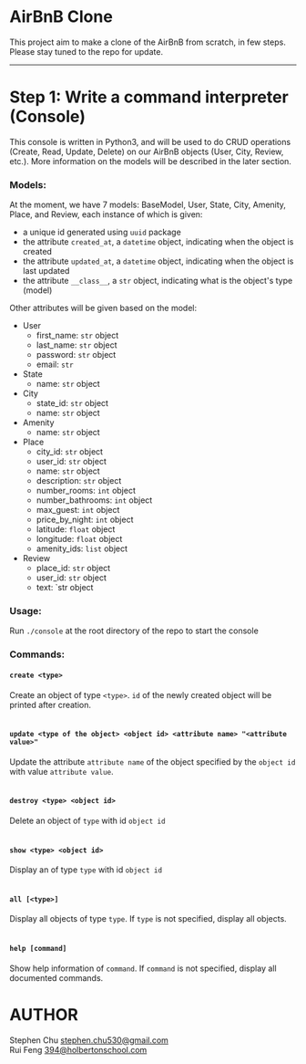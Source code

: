 # AirBnB Clone
This project aim to make a clone of the AirBnB from scratch, in few steps. Please stay tuned to the repo for update.<hr/>

# Step 1: Write a command interpreter (Console)
This console is written in Python3, and will be used to do CRUD operations (Create, Read, Update, Delete) on our AirBnB objects (User, City, Review, etc.). More information on the models will be described in the later section.<br/>

### Models:<br/>
At the moment, we have 7 models: BaseModel, User, State, City, Amenity, Place, and Review, each instance of which is given:
* a unique id generated using `uuid` package
* the attribute `created_at`, a `datetime` object, indicating when the object is created
* the attribute `updated_at`, a `datetime` object, indicating when the object is last updated
* the attribute `__class__`, a `str` object, indicating what is the object's type (model)

Other attributes will be given based on the model:
* User
  + first_name: `str` object
  + last_name: `str` object
  + password: `str` object
  + email: `str`
* State
  + name: `str` object
* City
  + state_id: `str` object
  + name: `str` object
* Amenity
  + name: `str` object
* Place
  + city_id: `str` object
  + user_id: `str` object
  + name: `str` object
  + description: `str` object
  + number_rooms: `int` object
  + number_bathrooms: `int` object
  + max_guest: `int` object
  + price_by_night: `int` object
  + latitude: `float` object
  + longitude: `float` object
  + amenity_ids: `list` object
* Review
  + place_id: `str` object
  + user_id: `str` object
  + text: `str object

### Usage:<br/>
Run `./console` at the root directory of the repo to start the console<br/>
### Commands:
#### `create <type>`
Create an object of type `<type>`. `id` of the newly created object will be printed after creation.<br/><br/>
#### `update <type of the object> <object id> <attribute name> "<attribute value>"`<br/>
Update the attribute `attribute name` of the object specified by the `object id` with value `attribute value`.<br/><br/>
#### `destroy <type> <object id>`
Delete an object of `type` with id `object id`<br/><br/>
#### `show <type> <object id>`
Display an of type `type` with id `object id`<br/><br/>
#### `all [<type>]`
Display all objects of type `type`. If `type` is not specified, display all objects.<br/><br/>
#### `help [command]`
Show help information of `command`. If `command` is not specified, display all documented commands.

# AUTHOR
Stephen Chu <stephen.chu530@gmail.com><br/>
Rui Feng <394@holbertonschool.com>
